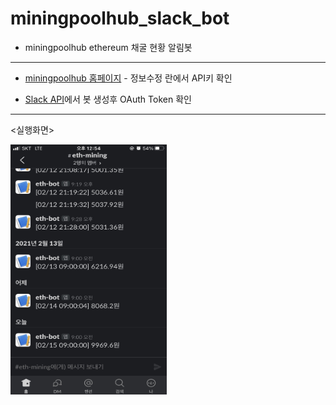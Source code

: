 # miningpoolhub_slack_bot

- miningpoolhub ethereum 채굴 현황 알림봇

-----------------------------------------------------------------

- [miningpoolhub 홈페이지](https://miningpoolhub.com/) - 정보수정 란에서 API키 확인

- [Slack API](https://api.slack.com)에서 봇 생성후 OAuth Token 확인

-----------------------------------------------------------------

<실행화면>

<img src="KakaoTalk_20210215_125449886.jpg" height="400" width="250"/>

